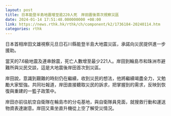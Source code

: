 ```yaml
---
layout: post
title: 日本能登半島地震增至逾220人死　岸田震後首次視察災區
date: 2024-01-14 17:51:48.000000000 +08:00
link: https://news.rthk.hk/rthk/ch/component/k2/1736184-20240114.htm
categories: rthk
---
```


日本首相岸田文雄視察元旦日石川縣能登半島大地震災區，承諾向災民提供進一步援助。

當天的7.6級地震及連串餘震，死亡人數增至最少221人。岸田到輪島市和珠洲市避難所與災民交談，這是大地震後岸田首次到災區。

岸田說，意識到艱難的時刻仍在繼續，收到災民的想法，他將繼續竭盡全力，又勉勵大家堅強。共同社報道，岸田直接聽取災民的訴求，把掌握到的需求，反映到恢復與重建的一籃子政策中。

岸田亦前往航空自衛隊在輪島市的分屯基地，與自衛隊員見面，就搜救行動和運送物資表達謝意。岸田又乘坐直升機從上空了解受災情況。
